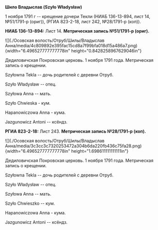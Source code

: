 **Шило Владыслав (Szyło Władysław)**

1 ноября 1791 г -- крещение дочери Текли (НИАБ 136-13-894, лист 14,
№51/1791-р (ориг)), (РГИА 823-2-18, лист 242, №28/1791-р (коп)).

**НИАБ 136-13-894:** Лист 14. **Метрическая запись №51/1791-р (ориг).**

![](./Осовская волость/Отруб/Шилы/Владыслав Анна/media/4c809892e395fac15cd8a7f99bfa018d15a486a7.png){width="6.496527777777778in"
height="0.8428258967629046in"}

Дедиловичская Покровская церковь. 1 ноября 1791 года. Метрическая запись
о крещении.

Szyłowna Tekla -- дочь родителей с деревни Отруб.

Szyło Władysław -- отец.

Szyłowa Anna -- мать.

Szyło Chwieska - кум.

Hapanowiczowa Anna - кума.

Jazgunowicz Antoni -- ксёндз.

**РГИА 823-2-18:** Лист 243. **Метрическая запись №28/1791-р (коп).**

![](./Осовская волость/Отруб/Шилы/Владыслав Анна/media/3c3cc3c7320253472a304b6da220fb436c75fa28.png){width="6.496527777777778in"
height="1.698611111111111in"}

Дедиловичская Покровская церковь. 1 ноября 1791 года. Метрическая запись
о крещении.

Szyłowna Tekla -- дочь родителей с деревни Отруб.

Szyło Władysław -- отец.

Szyłowa Anna -- мать.

Szyło Chwieszko -- кум.

Hapanowiczowa Anna - кума.

Jazgunowicz Antoni -- ксёндз.

